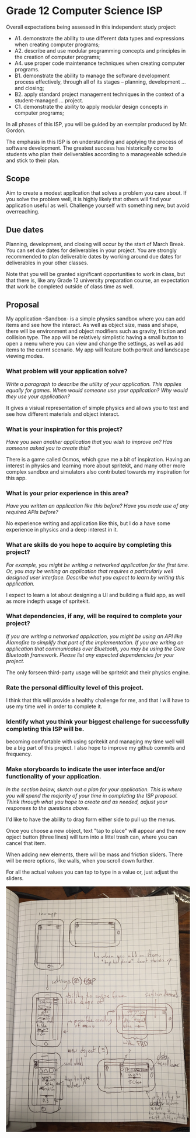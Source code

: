 # Grade 12 Computer Science ISP

Overall expectations being assessed in this independent study project:

* A1. 	demonstrate the ability to use different data types and expressions when creating computer programs;
* A2. 	describe and use modular programming concepts and principles in the creation of computer programs;
* A4. 	use proper code maintenance techniques when creating computer programs.
* B1. 	demonstrate the ability to manage the software development process effectively, through all of its stages – planning, development ... and closing;
* B2. 	apply standard project management techniques in the context of a student-managed ... project.
* C1. 	demonstrate the ability to apply modular design concepts in computer programs;

In all phases of this ISP, you will be guided by an exemplar produced by Mr. Gordon.

The emphasis in this ISP is on understanding and applying the process of software development. The greatest success has historically come to students who plan their deliverables according to a manageeable schedule and stick to their plan.

## Scope

Aim to create a modest application that solves a problem you care about. If you solve the problem well, it is highly likely that others will find your application useful as well. Challenge yourself with something new, but avoid overreaching.

## Due dates

Planning, development, and closing will occur by the start of March Break. You can set due dates for deliverables in your project. You are strongly recommended to plan deliverable dates by working around due dates for deliverables in your other classes.

Note that you will be granted significant opportunities to work in class, but that there is, like any Grade 12 university preparation course, an expectation that work be completed outside of class time as well.

## Proposal

My application -Sandbox- is a simple physics sandbox where you can add items and see how the interact. As well as object size, mass and shape, there will be environment and object modifiers such as gravity, friction and collision type. The app will be relatively simplistic having a small button to open a menu where you can view and change the settings, as well as add items to the currnt scenario. My app will feature both portrait and landscape viewing modes.

### What problem will your application solve?

*Write a paragraph to describe the utility of your application. This applies equally for games. When would someone use your application? Why would they use your application?*

It gives a visiual representation of simple physics and allows you to test and see how different materials and object interact.

### What is your inspiration for this project?

*Have you seen another application that you wish to improve on? Has someone asked you to create this?*

There is a game called Osmos, which gave me a bit of inspiration. Having an interest in physics and learning more about spritekit, and many other more complex sandbox and simulators also contributed towards my inspiration for this app.

### What is your prior experience in this area?

*Have you written an application like this before? Have you made use of any required APIs before?*

No experience writing and application like this, but I do a have some experience in physics and a deep interest in it.

### What are skills do you hope to acquire by completing this project?

*For example, you might be writing a networked application for the first time. Or, you may be writing an application that requires a particularly well designed user interface. Describe what you expect to learn by writing this application.*

I expect to learn a lot about designing a UI and building a fluid app, as well as more indepth usage of spritekit. 

### What dependencies, if any, will be required to complete your project?

*If you are writing a networked application, you might be using an API like Alamofire to simplify that part of the implementation. If you are writing an application that communicates over Bluetooth, you may be using the Core Bluetooth framework. Please list any expected dependencies for your project.*

The only forseen third-party usage will be spritekit and their physics engine.

### Rate the personal difficulty level of this project.

I think that this will provide a healthy challenge for me, and that I will have to use my time well in order to complete it.

### Identify what you think your biggest challenge for successfully completing this ISP will be.

becoming comfortable with using spritekit and managing my time well will be a big part of this project. I also hope to improve my github commits and frequency.

### Make storyboards to indicate the user interface and/or functionality of your application.

*In the section below, sketch out a plan for your application. This is where you will spend the majority of your time in completing the ISP proposal. Think through what you hope to create and as needed, adjust your responses to the questions above.*

I'd like to have the ability to drag form either side to pull up the menus.

Once you choose a new object, text "tap to place" will appear and the new opject button (three lines) will turn into a littel trash can, where you can cancel that item.

When adding new elements, there will be mass and friction sliders. There will be more options, like walls, when you scroll down further.

For all the actual values you can tap to type in a value or, just adjust the sliders.

![story board](https://github.com/cnoblec/ics4u-isp-sandbox/blob/master/Sandbox/Sofware%20Story%20Board.JPG?raw=true)
